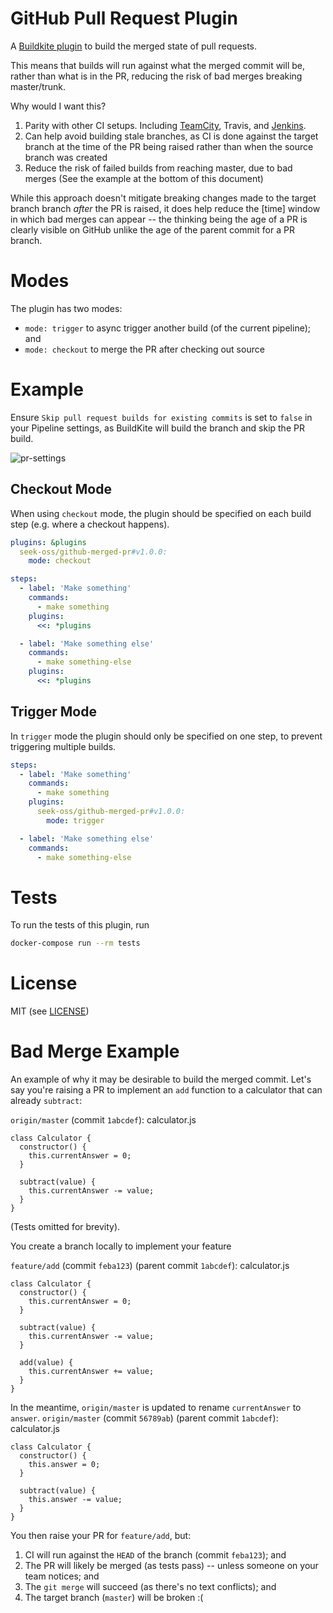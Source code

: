 # GitHub Pull Request Plugin

A [Buildkite plugin](https://buildkite.com/docs/agent/v3/plugins) to build the merged state of pull requests.

This means that builds will run against what the merged commit will be, rather than what is in the PR, reducing the risk of bad merges breaking master/trunk.

Why would I want this?
 1. Parity with other CI setups. Including [TeamCity](https://blog.jetbrains.com/teamcity/2013/02/automatically-building-pull-requests-from-github-with-teamcity/), Travis, and [Jenkins](https://wiki.jenkins.io/display/JENKINS/GitHub+pull+request+builder+plugin).
 2. Can help avoid building stale branches, as CI is done against the target branch at the time of the PR being raised rather than when the source branch was created
 3. Reduce the risk of failed builds from reaching master, due to bad merges (See the example at the bottom of this document)

While this approach doesn't mitigate breaking changes made to the target branch branch *after* the PR is raised, it does help reduce the [time] window in which bad merges can appear -- the thinking being the age of a PR is clearly visible on GitHub unlike the age of the parent commit for a PR branch.

# Modes

The plugin has two modes:
  - `mode: trigger` to async trigger another build (of the current pipeline); and
  - `mode: checkout` to merge the PR after checking out source

# Example

Ensure `Skip pull request builds for existing commits` is set to `false` in your Pipeline settings, as BuildKite will build the branch and skip the PR build.

![pr-settings](./buildkite-pr-settings.png)

## Checkout Mode
When using `checkout` mode, the plugin should be specified on each build step (e.g. where a checkout happens).

```yml
plugins: &plugins
  seek-oss/github-merged-pr#v1.0.0:
    mode: checkout

steps:
  - label: 'Make something'
    commands:
      - make something
    plugins:
      <<: *plugins

  - label: 'Make something else'
    commands:
      - make something-else
    plugins:
      <<: *plugins
```

## Trigger Mode
In `trigger` mode the plugin should only be specified on one step, to prevent triggering multiple builds.

```yml
steps:
  - label: 'Make something'
    commands:
      - make something
    plugins:
      seek-oss/github-merged-pr#v1.0.0:
        mode: trigger

  - label: 'Make something else'
    commands:
      - make something-else
```

# Tests

To run the tests of this plugin, run
```sh
docker-compose run --rm tests
```

# License

MIT (see [LICENSE](LICENSE))

# Bad Merge Example

An example of why it may be desirable to build the merged commit. Let's say you're raising a PR to implement an `add` function to a calculator that can already `subtract`:

`origin/master` (commit `1abcdef`): calculator.js
```
class Calculator {
  constructor() {
    this.currentAnswer = 0;
  }

  subtract(value) {
    this.currentAnswer -= value;
  }
}
```

(Tests omitted for brevity).

You create a branch locally to implement your feature

`feature/add` (commit `feba123`) (parent commit `1abcdef`): calculator.js
```
class Calculator {
  constructor() {
    this.currentAnswer = 0;
  }

  subtract(value) {
    this.currentAnswer -= value;
  }

  add(value) {
    this.currentAnswer += value;
  }
}
```

In the meantime, `origin/master` is updated to rename `currentAnswer` to `answer`.
`origin/master` (commit `56789ab`) (parent commit `1abcdef`): calculator.js
```
class Calculator {
  constructor() {
    this.answer = 0;
  }

  subtract(value) {
    this.answer -= value;
  }
}
```

You then raise your PR for `feature/add`, but:
 1. CI will run against the `HEAD` of the branch (commit `feba123`); and
 2. The PR will likely be merged (as tests pass) -- unless someone on your team notices; and
 3. The `git merge` will succeed (as there's no text conflicts); and
 4. The target branch (`master`) will be broken :(

